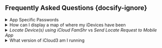 ## Frequently Asked Questions {docsify-ignore}


<details>
<summary>App Specific Passwords</summary>
<p>App Specific Passwords are not supported by iCloud3. iCloud3 is a program running on a computer, not an app running on an iDevice. It uses web service calls to request the location of the devices in the iCloud&#39;s Family Sharing List. Apps running on iDevices use a different access method that is not available by programs.</p>
</details>

<details>
<summary>How can I display a map of where my iDevices have been</summary>
<p>HA provides a Lovelace map card that will show the location track of your iDevices. Refer to the HA Map documentation on setting it up. Add each Person (person.gary) or iDevice (device<em>tracker.gary</em>_iphone)  you want to track on the Map configuration screen in the Entity field. </p>
</details>

<details>
<summary><i>Locate Device(s) using iCloud FamShr</i> vs <i>Send Locate Request to Mobile App</i> </summary>
<p>Both options will try to locate the iDevice. However:</p>
<ul>
<li><p><em>FamShr Locate</em> - (Preferred) iCloud3 requests the location from iCloud Location Services and gets an immediate response with it&#39;s location. It also gets the location of the other devices in the Family Sharing list. </p>
</li>
<li><p><em>Mobile App Request</em> - iCloud3 sends a message to that iDevice asking for it&#39;s location and then waits for a response. There may be a delay in providing the location if the device is asleep, the Mobile App is not loaded and running or if it is running in the background.</p>
</li>
</ul>
</details>

<details>
<summary>What version of iCloud3 am I running</summary>
<p><strong>HACS Version</strong>

HACS displays information about the version of iCloud3 it has downloaded. HACS keeps that version number in it's database to be able to identify when an update is available.
<img src="../icloud3_v3_docs/images/version-hacs.png">
<p><em>This version may or may not be the version of iCloud3 you are running. The only way to know is to look at iCloud3 itself,</em></p>
<p><strong>Version of iCloud3 that is Running</strong>

The version that is running on your system might not be the actual version of iCloud3 that HACS thinks is installed and running. The only way to know is to verify the version in iCloud3 itself.  The following screens highlight the version number running in red.</p>
<ul>
<li>On the <em>device</em>tracker.[devicename]* attributes for every device being tracked by iCloud3.</li>
<li>In the <em>Event Log</em> when iCloud3 starts at the beginning and end of the startup process.</li>
<li>In the <em>Event Log</em> when you hover a mouse over the Actions list or when you open the Actions list. </li>
<li>In the iCloud3 configuration file <em>config./storage/icloud3</em> (admin rights must be enabled)</li>
<li>In the <em>config/icloud3-0.log</em> log file.</li>
</ul>
<img src="../icloud3_v3_docs/images/version-running.png">
</details>


